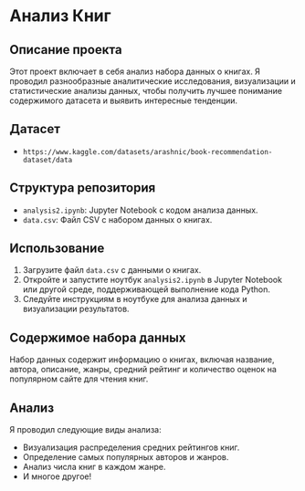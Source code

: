 
# Анализ Книг

## Описание проекта
Этот проект включает в себя анализ набора данных о книгах. Я проводил разнообразные аналитические исследования, визуализации и статистические анализы данных, чтобы получить лучшее понимание содержимого датасета и выявить интересные тенденции.

## Датасет
- `https://www.kaggle.com/datasets/arashnic/book-recommendation-dataset/data`

## Структура репозитория
- `analysis2.ipynb`: Jupyter Notebook с кодом анализа данных.
- `data.csv`: Файл CSV с набором данных о книгах.

## Использование
1. Загрузите файл `data.csv` с данными о книгах.
2. Откройте и запустите ноутбук `analysis2.ipynb` в Jupyter Notebook или другой среде, поддерживающей выполнение кода Python.
3. Следуйте инструкциям в ноутбуке для анализа данных и визуализации результатов.

## Содержимое набора данных
Набор данных содержит информацию о книгах, включая название, автора, описание, жанры, средний рейтинг и количество оценок на популярном сайте для чтения книг.

## Анализ
Я проводил следующие виды анализа:
- Визуализация распределения средних рейтингов книг.
- Определение самых популярных авторов и жанров.
- Анализ числа книг в каждом жанре.
- И многое другое!
